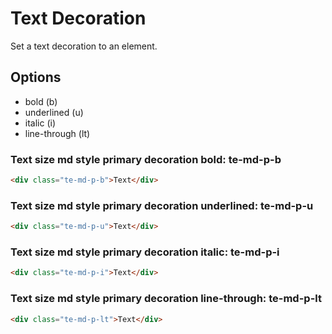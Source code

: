 # Text Decoration

Set a text decoration to an element.

## Options

- bold (b)
- underlined (u)
- italic (i)
- line-through (lt)

### Text size md style primary decoration bold: **te-md-p-b**

```html
<div class="te-md-p-b">Text</div>
```

### Text size md style primary decoration underlined: **te-md-p-u**

```html
<div class="te-md-p-u">Text</div>
```

### Text size md style primary decoration italic: **te-md-p-i**

```html
<div class="te-md-p-i">Text</div>
```

### Text size md style primary decoration line-through: **te-md-p-lt**

```html
<div class="te-md-p-lt">Text</div>
```
